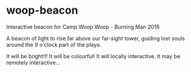 # woop-beacon
Interactive beacon for Camp Woop Woop - Burning Man 2016

A beacon of light to rise far above our far-sight tower, guiding lost souls around the 9 o'clock part of the playa.

It will be bright!!!
It will be colourful!
It will locally interactive.
It may be remotely interactive...

